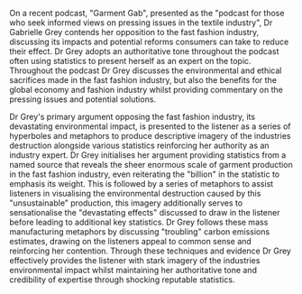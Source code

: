 On a recent podcast, "Garment Gab", presented as the "podcast for those who seek informed views on pressing issues in the textile industry", Dr Gabrielle Grey contends her opposition to the fast fashion industry, discussing its impacts and potential reforms consumers can take to reduce their effect. Dr Grey adopts an authoritative tone throughout the podcast often using statistics to present herself as an expert on the topic. Throughout the podcast Dr Grey discusses the environmental and ethical sacrifices made in the fast fashion industry, but also the benefits for the global economy and fashion industry whilst providing commentary on the pressing issues and potential solutions.

Dr Grey's primary argument opposing the fast fashion industry, its devastating environmental impact, is presented to the listener as a series of hyperboles and metaphors to produce descriptive imagery of the industries destruction alongside various statistics reinforcing her authority as an industry expert. Dr Grey initialises her argument providing statistics from a named source that reveals the sheer enormous scale of garment production in the fast fashion industry, even reiterating the "billion" in the statistic to emphasis its weight. This is followed by a series of metaphors to assist listeners in visualising the environmental destruction caused by this "unsustainable" production, this imagery additionally serves to sensationalise the "devastating effects" discussed to draw in the listener before leading to additional key statistics. Dr Grey follows these mass manufacturing metaphors by discussing "troubling" carbon emissions estimates, drawing on the listeners appeal to common sense and reinforcing her contention. Through these techniques and evidence Dr Grey effectively provides the listener with stark imagery of the industries environmental impact whilst maintaining her authoritative tone and credibility of expertise through shocking reputable statistics.